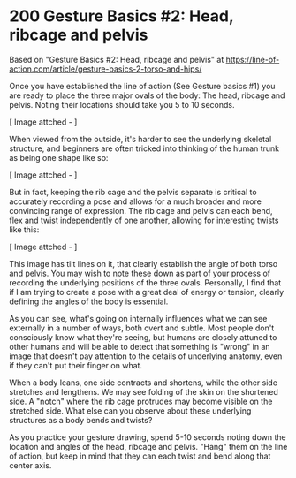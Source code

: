 # 200 Gesture Basics #2: Head, ribcage and pelvis

Based on "Gesture Basics #2: Head, ribcage and pelvis" at https://line-of-action.com/article/gesture-basics-2-torso-and-hips/

Once you have established the line of action (See Gesture basics #1) you are ready to place the three major ovals of the body: The head, ribcage and pelvis. Noting their locations should take you 5 to 10 seconds.

[ Image attched -  ]

When viewed from the outside, it's harder to see the underlying skeletal structure, and beginners are often tricked into thinking of the human trunk as being one shape like so:

[ Image attched -  ]

But in fact, keeping the rib cage and the pelvis separate is critical to accurately recording a pose and allows for a much broader and more convincing range of expression. The rib cage and pelvis can each bend, flex and twist independently of one another, allowing for interesting twists like this:

[ Image attched -  ]

This image has tilt lines on it, that clearly establish the angle of both torso and pelvis. You may wish to note these down as part of your process of recording the underlying positions of the three ovals. Personally, I find that if I am trying to create a pose with a great deal of energy or tension, clearly defining the angles of the body is essential.

As you can see, what's going on internally influences what we can see externally in a number of ways, both overt and subtle. Most people don't consciously know what they're seeing, but humans are closely attuned to other humans and will be able to detect that something is "wrong" in an image that doesn't pay attention to the details of underlying anatomy, even if they can't put their finger on what.

When a body leans, one side contracts and shortens, while the other side stretches and lengthens. We may see folding of the skin on the shortened side. A "notch" where the rib cage protrudes may become visible on the stretched side. What else can you observe about these underlying structures as a body bends and twists?

As you practice your gesture drawing, spend 5-10 seconds noting down the location and angles of the head, ribcage and pelvis. "Hang" them on the line of action, but keep in mind that they can each twist and bend along that center axis.
